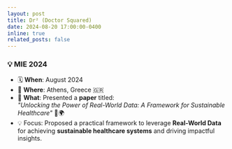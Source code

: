 ```yaml
---
layout: post
title: Dr² (Doctor Squared)
date: 2024-08-20 17:00:00-0400
inline: true
related_posts: false
---
```


### 💡 **MIE 2024**  
- 🗓️ **When**: August 2024  
- 📍 **Where**: Athens, Greece 🇬🇷  
- 🎤 **What**: Presented a **paper** titled:  
  *"Unlocking the Power of Real-World Data: A Framework for Sustainable Healthcare"* 🏥🌍  
- 💡 Focus: Proposed a practical framework to leverage **Real-World Data** for achieving **sustainable healthcare systems** and driving impactful insights.

